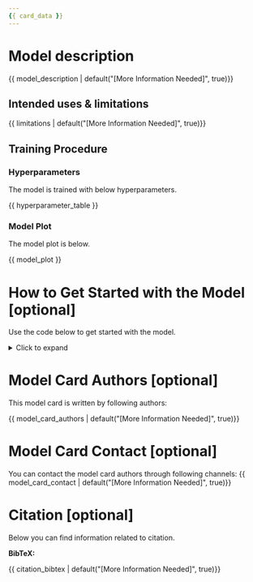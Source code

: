 ```yaml
---
{{ card_data }}
---
```


# Model description

{{ model_description | default("[More Information Needed]", true)}}

## Intended uses & limitations

{{ limitations | default("[More Information Needed]", true)}}

## Training Procedure

### Hyperparameters

The model is trained with below hyperparameters.

{{ hyperparameter_table }}

### Model Plot

The model plot is below.

{{ model_plot }}

# How to Get Started with the Model [optional]

Use the code below to get started with the model.

<details>
<summary> Click to expand </summary>

{{ get_started_code | default("[More Information Needed]", true)}}

</details>


# Model Card Authors [optional]

This model card is written by following authors:

{{ model_card_authors | default("[More Information Needed]", true)}}

# Model Card Contact [optional]

You can contact the model card authors through following channels:
{{ model_card_contact | default("[More Information Needed]", true)}}

# Citation [optional]

Below you can find information related to citation.

**BibTeX:**

{{ citation_bibtex | default("[More Information Needed]", true)}}
